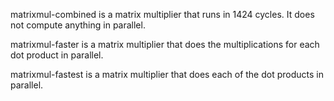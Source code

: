 matrixmul-combined is a matrix multiplier that runs in 1424 cycles. It does not compute anything in parallel.

matrixmul-faster is a matrix multiplier that does the multiplications for each dot product in parallel.

matrixmul-fastest is a matrix multiplier that does each of the dot products in parallel.